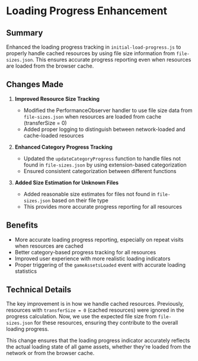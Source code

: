 # Loading Progress Enhancement

## Summary
Enhanced the loading progress tracking in `initial-load-progress.js` to properly handle cached resources by using file size information from `file-sizes.json`. This ensures accurate progress reporting even when resources are loaded from the browser cache.

## Changes Made

1. **Improved Resource Size Tracking**
   - Modified the PerformanceObserver handler to use file size data from `file-sizes.json` when resources are loaded from cache (transferSize = 0)
   - Added proper logging to distinguish between network-loaded and cache-loaded resources

2. **Enhanced Category Progress Tracking**
   - Updated the `updateCategoryProgress` function to handle files not found in `file-sizes.json` by using extension-based categorization
   - Ensured consistent categorization between different functions

3. **Added Size Estimation for Unknown Files**
   - Added reasonable size estimates for files not found in `file-sizes.json` based on their file type
   - This provides more accurate progress reporting for all resources

## Benefits

- More accurate loading progress reporting, especially on repeat visits when resources are cached
- Better category-based progress tracking for all resources
- Improved user experience with more realistic loading indicators
- Proper triggering of the `gameAssetsLoaded` event with accurate loading statistics

## Technical Details

The key improvement is in how we handle cached resources. Previously, resources with `transferSize = 0` (cached resources) were ignored in the progress calculation. Now, we use the expected file size from `file-sizes.json` for these resources, ensuring they contribute to the overall loading progress.

This change ensures that the loading progress indicator accurately reflects the actual loading state of all game assets, whether they're loaded from the network or from the browser cache.
